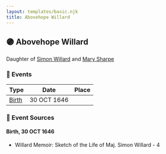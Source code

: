 ```yaml
---
layout: templates/basic.njk
title: Abovehope Willard
---
```

## 🟣 Abovehope Willard

Daughter of [Simon Willard](/people/8/86485776) and [Mary Sharpe](/people/1/10735316)

### 📆 Events

Type | Date | Place
------ | ------ | ------
[Birth](#event-event-2) | 30 OCT 1646 |

### 📰 Event Sources

#### <a id="event-event-2"></a> Birth, 30 OCT 1646
* Willard Memoir: Sketch of the Life of Maj. Simon Willard  - 4